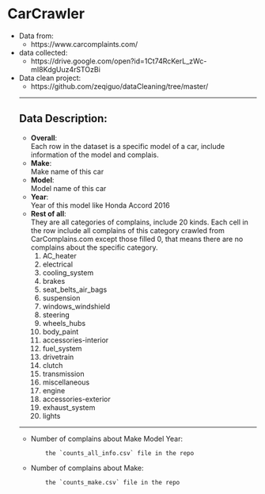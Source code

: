 # CarCrawler

<ul>
          <li>Data from:
                    <ul><li> https://www.carcomplaints.com/</li></ul>
          </li>
          <li>data collected:
                    <ul><li>https://drive.google.com/open?id=1Ct74RcKerL_zWc-mI8KdgUuz4rSTOzBi</li></ul>
          </li>
          <li>Data clean project:
                    <ul><li>https://github.com/zeqiguo/dataCleaning/tree/master/</li>
          </li>
</ul>


------------------

## Data Description:
   - **Overall**:</br>
       Each row in the dataset is a specific model of a car, include information of the model and complais.
   - **Make**:</br>
       Make name of this car
   - **Model**:</br>
       Model name of this car
   - **Year**:</br>
       Year of this model 
       like Honda Accord 2016
   - **Rest of all**:</br>
       They are all categories of complains, include 20 kinds. Each cell in the row include all complains of this category crawled from CarComplains.com except those filled 0, that means there are no complains about the specific category. 
       1. AC_heater
       2. electrical
       3. cooling_system
       4. brakes
       5. seat_belts_air_bags
       6. suspension
       7. windows_windshield
       8. steering 
       9. wheels_hubs
       10. body_paint
       11. accessories-interior
       12. fuel_system
       13. drivetrain
       14. clutch
       15. transmission
       16. miscellaneous
       17. engine
       18. accessories-exterior
       19. exhaust_system
       20. lights
 
----------
- Number of complains about Make Model Year:

          the `counts_all_info.csv` file in the repo
          
- Number of complains about Make:

          the `counts_make.csv` file in the repo

